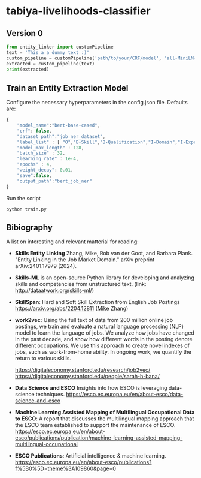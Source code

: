 # tabiya-livelihoods-classifier
## Version 0

```python
from entity_linker import customPipeline
text = 'This a a dummy text :)'
custom_pipeline = customPipeline('path/to/your/CRF/model', 'all-MiniLM-L6-v2', crf=True)
extracted = custom_pipeline(text)
print(extracted)
```

## Train an Entity Extraction Model
Configure the necessary hyperparameters in the config.json file. Defaults are:

```javascript 
{
    "model_name":"bert-base-cased",
    "crf": false,
    "dataset_path":"job_ner_dataset",   
    "label_list" : [ "O","B-Skill","B-Qualification","I-Domain","I-Experience","I-Qualification","B-Occupation","B-Domain","I-Occupation","I-Skill","B-Experience"],
    "model_max_length" : 128,
    "batch_size" : 32,
    "learning_rate" : 1e-4,
    "epochs" : 4,
    "weight_decay": 0.01,
    "save":false,
    "output_path":"bert_job_ner"
}
```

Run the script

```
python train.py
```

## Bibiography 

A list on interesting and relevant matterial for reading:

* **Skills Entity Linking** Zhang, Mike, Rob van der Goot, and Barbara Plank. "Entity Linking in the Job Market Domain." arXiv preprint arXiv:2401.17979 (2024). 
* **Skills-ML** is an open-source Python library for developing and analyzing skills and competencies from unstructured text. (link: http://dataatwork.org/skills-ml/)   
* **SkillSpan**: Hard and Soft Skill Extraction from English Job Postings https://arxiv.org/abs/2204.12811 (Mike Zhang)
* **work2vec**: Using the full text of data from 200 million online job postings, we train and evaluate a natural language processing (NLP) model to learn the language of jobs. We analyze how jobs have changed in the past decade, and show how different words in the posting denote different occupations. We use this approach to create novel indexes of jobs, such as work-from-home ability. In ongoing work, we quantify the return to various skills. 
  
  https://digitaleconomy.stanford.edu/research/job2vec/
  https://digitaleconomy.stanford.edu/people/sarah-h-bana/
* **Data Science and ESCO** Insights into how ESCO is leveraging data-science techniques. https://esco.ec.europa.eu/en/about-esco/data-science-and-esco  
* **Machine Learning Assisted Mapping of Multilingual Occupational Data to ESCO**: A report that discusses the multilingual mapping
approach that the ESCO team established to support the maintenance of ESCO.  https://esco.ec.europa.eu/en/about-esco/publications/publication/machine-learning-assisted-mapping-multilingual-occupational
* **ESCO Publications**: Artificial intelligence & machine learning. https://esco.ec.europa.eu/en/about-esco/publications?f%5B0%5D=theme%3A109860&page=0  